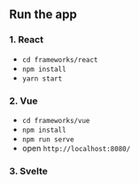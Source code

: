 ## Run the app

### 1. React
- `cd frameworks/react`
- `npm install`
- `yarn start`

### 2. Vue
- `cd frameworks/vue`
- `npm install`
- `npm run serve`
- open `http://localhost:8080/`

### 3. Svelte
